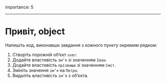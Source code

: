 importance: 5

---

# Привіт, object

Напишіть код, виконавши завдання з кожного пункту окремим рядком:

1. Створіть порожній об’єкт `user`.
2. Додайте властивість `ім’я` зі значенням `Іван`.
3. Додайте властивість `прізвище` зі значенням `Сміт`.
4. Змініть значення `ім’я` на `Петро`.
5. Видаліть властивість `ім’я` з об’єкта.

